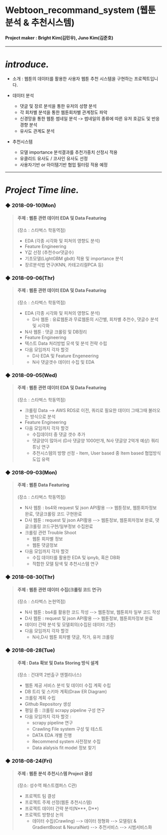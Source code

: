 # Webtoon_recommand_system (웹툰 분석 & 추천시스템)

#### Project maker : Bright Kim(김민우), Juno Kim(김준호)
--- 
# *introduce.*
- 소개 : 웹툰의 데이터를 활용한 사용자 웹툰 추천 시스템을 구현하는 프로젝트입니다.

- 데이터 분석
  - 댓글 및 장르 분석을 통한 유저의 성향 분석
  - 각 회차별 분석을 통한 웹툰회차별 관계정도 파악 
  - 신경망을 통한 웹툰 썸네일 분석 -> 썸네일의 종류에 따른 유저 호감도 및 반응 경향 분석
  - 유사도 관계도 분석
  
- 추천시스템
  - 모델 importance 분석결과를 추천가중치 산정시 적용
  - 유클리드 유사도 / 코사인 유사도 선정
  - 사용자기반 or 아이템기반 협업 필터링 적용 예정
  
---
# *Project Time line.*

### ◆ 2018-09-10(Mon)
> #### 주제 : 웹툰 관련 데이터 EDA 및 Data Featuring
>  (장소 : 스타벅스 학동역점)
>  - EDA (각종 시각화 및 피쳐의 영향도 분석)
>  - Feature Engineering
>  - Y값 선정 (추천수or댓글수)
>  - 기초모델(LightGBM gbdt) 적용 및 importance 분석
>  - 장르분석법 연구(KNN, 카테고리컬PCA 등)

### ◆ 2018-09-06(Thr)
> #### 주제 : 웹툰 관련 데이터 EDA 및 Data Featuring
>  (장소 : 스타벅스 학동역점)
>  - EDA (각종 시각화 및 피쳐의 영향도 분석)
>    -  D사 웹툰 : 유료웹툰과 무료웹툰의 시간별, 회차별 추천수, 댓글수 분석 및 시각화
>  - N사 웹툰 : 댓글 크롤링 및 DB정리
>  - Feature Engineering
>  - 텍스트 Data 처리방법 모색 및 분석 전략 수립
>  - 다음 모임까지 각자 할것
>    - D사 EDA 및 Feature Engeneering
>    - N사 댓글갯수 데이터 수집 및 EDA

### ◆ 2018-09-05(Wed)
> #### 주제 : 웹툰 관련 데이터 EDA 및 Data Featuring
>  (장소 : 스타벅스 학동역점)
>  - 크롤링 Data --> AWS RDS로 이전, 쿼리로 필요한 데이터 그때그때 불러오는 방식으로 분석
>  - Feature Engineering
>  - 다음 모임까지 각자 할것
>    - 수집데이터 중 댓글 갯수 추가
>    - 댓글양이 많아서 (D사 댓글양 1000만개, N사 댓글양 2억개 예상) 쿼리 튜닝 연구
>    - 추천시스템의 방향 선정 - Item, User based 중 Item based 협업방식 도입 유력

### ◆ 2018-09-03(Mon)
> #### 주제 : 웹툰 Data Featuring
>  (장소 : 스타벅스 학동역점)
>  - N사 웹툰 : bs4와 request 및 json API활용 --> 웹툰정보, 웹툰회차정보 완료, 댓글크롤링 코드 구현완료
>  - D사 웹툰 : request 및 json API활용 --> 웹툰정보, 웹툰회차정보 완료, 댓글크롤링 코드구현/일부정보 수집완료
>  - 크롤링 관련 Trouble Shoot
>    - 웹툰 회차별 정보
>    - 웹툰 댓글정보
>  - 다음 모임까지 각자 할것
>    - 수집 데이터를 활용한 EDA 및 ipnyb, 혹은 DB화
>    - 적합한 모델 탐색 및 추천시스템 연구

### ◆ 2018-08-30(Thr)
> #### 주제 : 웹툰 관련 데이터 수집(크롤링 코드 연구)
>  (장소 : 스타벅스 논현역점)
>  - N사 웹툰 : bs4를 활용한 코드 작성 --> 웹툰정보, 웹툰회차 일부 코드 작성
>  - D사 웹툰 : request 및 json API활용 --> 웹툰정보, 웹툰회차정보 완료
>  - 데이터 간략 분석 및 모델회의(수집된 데이터 기준) 
>  - 다음 모임까지 각자 할것
>    - N사,D사 웹툰 회차별 댓글, 작가, 유저 크롤링

### ◆ 2018-08-28(Tue)
> #### 주제 : Data 확보 및 Data Storing 방식 설계
>  (장소 : 건대역 2번출구 엔젤리너스)
>  - 웹툰 제공 서비스 분석 및 데이터 수집 계획 수립
>  - DB 트리 및 스키마 계획(Draw ER Diagram)
>  - 크롤링 계획 수립
>  - Github Repository 생성
>  - 평일 중 : 크롤링 scrapy pipeline 구성 연구
>  - 다음 모임까지 각자 할것 :
>    - scrapy pipeline 연구
>    - Crawling File system 구성 및 테스트
>    - DATA EDA 개별 진행
>    - Recommend system 사전정보 수집
>    - Data alalysis fit model 정보 찾기 

### ◆ 2018-08-24(Fri)
> #### 주제 : 웹툰 분석 추천시스템 Project 결성
>  (장소: 성수역 패스트캠퍼스 C관)
>  - 프로젝트 팀 결성
>  - 프로젝트 주제 선정(웹툰 추천시스템)
>  - 프로젝트 데이터 간략 분석(N***, D**)
>  - 프로젝트 방향성 논의
>    - 데이터 수집(Crawling) --> 데이터 정형화 --> 모델링( & GradientBoost & NeuralNet) --> 추천서비스 --> 시범서비스화
